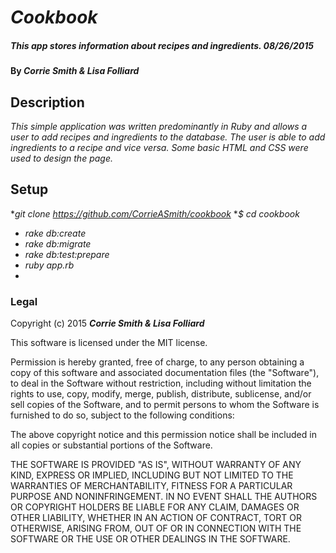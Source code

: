 # _Cookbook_

##### _This app stores information about recipes and ingredients. 08/26/2015_

#### By _**Corrie Smith & Lisa Folliard**_

## Description

_This simple application was written predominantly in Ruby and allows a user to add recipes and ingredients to the database. The user is able to add ingredients to a recipe and vice versa. Some basic HTML and CSS were used to design the page._

## Setup
*_git clone https://github.com/CorrieASmith/cookbook_
*_$ cd cookbook_
* _rake db:create_
* _rake db:migrate_
* _rake db:test:prepare_
* _ruby app.rb_
* 
### Legal


Copyright (c) 2015 **_Corrie Smith & Lisa Folliard_**

This software is licensed under the MIT license.

Permission is hereby granted, free of charge, to any person obtaining a copy
of this software and associated documentation files (the "Software"), to deal
in the Software without restriction, including without limitation the rights
to use, copy, modify, merge, publish, distribute, sublicense, and/or sell
copies of the Software, and to permit persons to whom the Software is
furnished to do so, subject to the following conditions:

The above copyright notice and this permission notice shall be included in
all copies or substantial portions of the Software.

THE SOFTWARE IS PROVIDED "AS IS", WITHOUT WARRANTY OF ANY KIND, EXPRESS OR
IMPLIED, INCLUDING BUT NOT LIMITED TO THE WARRANTIES OF MERCHANTABILITY,
FITNESS FOR A PARTICULAR PURPOSE AND NONINFRINGEMENT. IN NO EVENT SHALL THE
AUTHORS OR COPYRIGHT HOLDERS BE LIABLE FOR ANY CLAIM, DAMAGES OR OTHER
LIABILITY, WHETHER IN AN ACTION OF CONTRACT, TORT OR OTHERWISE, ARISING FROM,
OUT OF OR IN CONNECTION WITH THE SOFTWARE OR THE USE OR OTHER DEALINGS IN
THE SOFTWARE.
